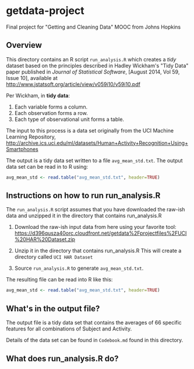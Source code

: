 # getdata-project
Final project for "Getting and Cleaning Data" MOOC from Johns Hopkins

## Overview

This directory contains an R script `run_analysis.R` which creates a
*tidy* dataset based on the principles described in Hadley Wickham's
"Tidy Data" paper published in *Journal of Statistical Software*,
[August 2014, Vol 59, Issue 10], available at
http://www.jstatsoft.org/article/view/v059i10/v59i10.pdf

Per Wickham, in **tidy data**:

1. Each variable forms a column.
2. Each observation forms a row.
3. Each type of observational unit forms a table.

The input to this process is a data set originally from the UCI Machine
Learning Repository,
http://archive.ics.uci.edu/ml/datasets/Human+Activity+Recognition+Using+Smartphones


The output is a tidy data set written to a file `avg_mean_std.txt`.
The output data set can be read in to R using:

```R
avg_mean_std <- read.table("avg_mean_std.txt", header=TRUE)
```

## Instructions on how to run run_analysis.R

The `run_analysis.R` script assumes that you have downloaded the raw-ish data
and unzipped it in the directory that contains run_analysis.R

1. Download the raw-ish input data from here using your favorite tool:
https://d396qusza40orc.cloudfront.net/getdata%2Fprojectfiles%2FUCI%20HAR%20Dataset.zip

1. Unzip it in the directory that contains run_analysis.R
This will create a directory called `UCI HAR Dataset`

1. Source `run_analysis.R` to generate `avg_mean_std.txt`.

The resulting file can be read into R like this:

```R
avg_mean_std <- read.table("avg_mean_std.txt", header=TRUE)
```

## What's in the output file?

The output file is a tidy data set that contains the averages of 66
specific features for all combinations of Subject and Activity.

Details of the data set can be found in `Codebook.md` found in this
directory.

## What does run_analysis.R do?
